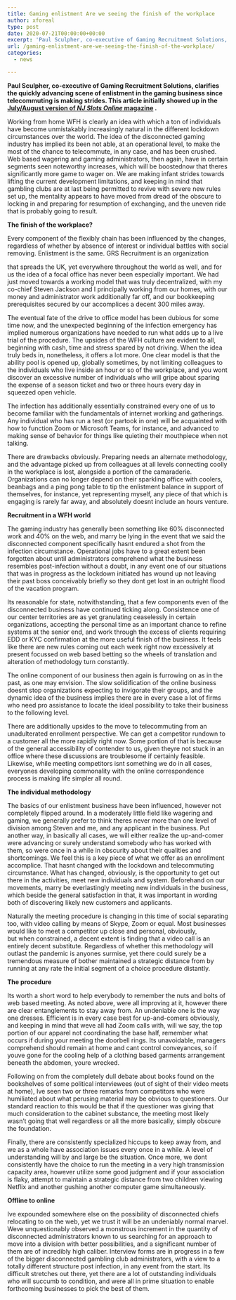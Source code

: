 ```yaml
---
title: Gaming enlistment Are we seeing the finish of the workplace
author: xforeal 
type: post
date: 2020-07-21T00:00:00+00:00
excerpt: 'Paul Sculpher, co-executive of Gaming Recruitment Solutions, clarifies the quickly developing scene of enlistment in the gaming business since telecommuting is picking up ground '
url: /gaming-enlistment-are-we-seeing-the-finish-of-the-workplace/
categories:
  - news

---
```

**Paul Sculpher, co-executive of Gaming Recruitment Solutions, clarifies the quickly advancing scene of enlistment in the gaming business since telecommuting is making strides. This article initially showed up in the [July/August version of _NJ Slots Online_ magazine][1] .** 

Working from home WFH is clearly an idea with which a ton of individuals have become unmistakably increasingly natural in the different lockdown circumstances over the world. The idea of the disconnected gaming industry has implied its been not able, at an operational level, to make the most of the chance to telecommute, in any case, and has been crushed. Web based wagering and gaming administrators, then again, have in certain segments seen noteworthy increases, which will be boostednow that theres significantly more game to wager on. We are making infant strides towards lifting the current development limitations, and keeping in mind that gambling clubs are at last being permitted to revive with severe new rules set up, the mentality appears to have moved from dread of the obscure to locking in and preparing for resumption of exchanging, and the uneven ride that is probably going to result. 

**The finish of the workplace?** 

Every component of the flexibly chain has been influenced by the changes, regardless of whether by absence of interest or individual battles with social removing. Enlistment is the same. GRS Recruitment is an organization 

that spreads the UK, yet everywhere throughout the world as well, and for us the idea of a focal office has never been especially important. We had just moved towards a working model that was truly decentralized, with my co-chief Steven Jackson and I principally working from our homes, with our money and administrator work additionally far off, and our bookkeeping prerequisites secured by our accomplices a decent 300 miles away. 

The eventual fate of the drive to office model has been dubious for some time now, and the unexpected beginning of the infection emergency has implied numerous organizations have needed to run what adds up to a live trial of the procedure. The upsides of the WFH culture are evident to all, beginning with cash, time and stress spared by not driving. When the idea truly beds in, nonetheless, it offers a lot more. One clear model is that the ability pool is opened up, globally sometimes, by not limiting colleagues to the individuals who live inside an hour or so of the workplace, and you wont discover an excessive number of individuals who will gripe about sparing the expense of a season ticket and two or three hours every day in squeezed open vehicle. 

The infection has additionally essentially constrained every one of us to become familiar with the fundamentals of internet working and gatherings. Any individual who has run a test (or partook in one) will be acquainted with how to function Zoom or Microsoft Teams, for instance, and advanced to making sense of behavior for things like quieting their mouthpiece when not talking. 

There are drawbacks obviously. Preparing needs an alternate methodology, and the advantage picked up from colleagues at all levels connecting coolly in the workplace is lost, alongside a portion of the camaraderie. Organizations can no longer depend on their sparkling office with coolers, beanbags and a ping pong table to tip the enlistment balance in support of themselves, for instance, yet representing myself, any piece of that which is engaging is rarely far away, and absolutely doesnt include an hours venture. 

**Recruitment in a WFH world** 

The gaming industry has generally been something like 60&percnt; disconnected work and 40&percnt; on the web, and marry be lying in the event that we said the disconnected component specifically hasnt endured a shot from the infection circumstance. Operational jobs have to a great extent been forgotten about until administrators comprehend what the business resembles post-infection without a doubt, in any event one of our situations that was in progress as the lockdown initiated has wound up not leaving their past boss conceivably briefly so they dont get lost in an outright flood of the vacation program. 

Its reasonable for state, notwithstanding, that a few components even of the disconnected business have continued ticking along. Consistence one of our center territories are as yet granulating ceaselessly in certain organizations, accepting the personal time as an important chance to refine systems at the senior end, and work through the excess of clients requiring EDD or KYC confirmation at the more useful finish of the business. It feels like there are new rules coming out each week right now excessively at present focussed on web based betting so the wheels of translation and alteration of methodology turn constantly. 

The online component of our business then again is furrowing on as in the past, as one may envision. The slow solidification of the online business doesnt stop organizations expecting to invigorate their groups, and the dynamic idea of the business implies there are in every case a lot of firms who need pro assistance to locate the ideal possibility to take their business to the following level. 

There are additionally upsides to the move to telecommuting from an unadulterated enrollment perspective. We can get a competitor rundown to a customer all the more rapidly right now. Some portion of that is because of the general accessibility of contender to us, given theyre not stuck in an office where these discussions are troublesome if certainly feasible. Likewise, while meeting competitors isnt something we do in all cases, everyones developing commonality with the online correspondence process is making life simpler all round. 

**The individual methodology** 

The basics of our enlistment business have been influenced, however not completely flipped around. In a moderately little field like wagering and gaming, we generally prefer to think theres never more than one level of division among Steven and me, and any applicant in the business. Put another way, in basically all cases, we will either realize the up-and-comer were advancing or surely understand somebody who has worked with them, so were once in a while in obscurity about their qualities and shortcomings. We feel this is a key piece of what we offer as an enrollment accomplice. That hasnt changed with the lockdown and telecommuting circumstance. What has changed, obviously, is the opportunity to get out there in the activities, meet new individuals and system. Beforehand on our movements, marry be everlastingly meeting new individuals in the business, which beside the general satisfaction in that, it was important in wording both of discovering likely new customers and applicants. 

Naturally the meeting procedure is changing in this time of social separating too, with video calling by means of Skype, Zoom or equal. Most businesses would like to meet a competitor up close and personal, obviously,  
but when constrained, a decent extent is finding that a video call is an entirely decent substitute. Regardless of whether this methodology will outlast the pandemic is anyones surmise, yet there could surely be a tremendous measure of bother maintained a strategic distance from by running at any rate the initial segment of a choice procedure distantly. 

**The procedure** 

Its worth a short word to help everybody to remember the nuts and bolts of web based meeting. As noted above, were all improving at it, however there are clear entanglements to stay away from. An undeniable one is the way one dresses. Efficient is in every case best for up-and-comers obviously, and keeping in mind that weve all had Zoom calls with, will we say, the top portion of our apparel not coordinating the base half, remember what occurs if during your meeting the doorbell rings. Its unavoidable, managers comprehend should remain at home and cant control conveyances, so if youve gone for the cooling help of a clothing based garments arrangement beneath the abdomen, youre wrecked. 

Following on from the completely dull debate about books found on the bookshelves of some political interviewees (out of sight of their video meets at home), Ive seen two or three remarks from competitors who were humiliated about what perusing material may be obvious to questioners. Our standard reaction to this would be that if the questioner was giving that much consideration to the cabinet substance, the meeting most likely wasn&#8217;t going that well regardless or all the more basically, simply obscure the foundation. 

Finally, there are consistently specialized hiccups to keep away from, and we as a whole have association issues every once in a while. A level of understanding will by and large be the situation. Once more, we dont consistently have the choice to run the meeting in a very high transmission capacity area, however utilize some good judgment and if your association is flaky, attempt to maintain a strategic distance from two children viewing Netflix and another gushing another computer game simultaneously. 

**Offline to online** 

Ive expounded somewhere else on the possibility of disconnected chiefs relocating to on the web, yet we trust it will be an undeniably normal marvel. Weve unquestionably observed a monstrous increment in the quantity of disconnected administrators known to us searching for an approach to move into a division with better possibilities, and a significant number of them are of incredibly high caliber. Interview forms are in progress in a few of the bigger disconnected gambling club administrators, with a view to a totally different structure post infection, in any event from the start. Its difficult stretches out there, yet there are a lot of outstanding individuals who will succumb to condition, and were all in prime situation to enable forthcoming businesses to pick the best of them.

 [1]: #